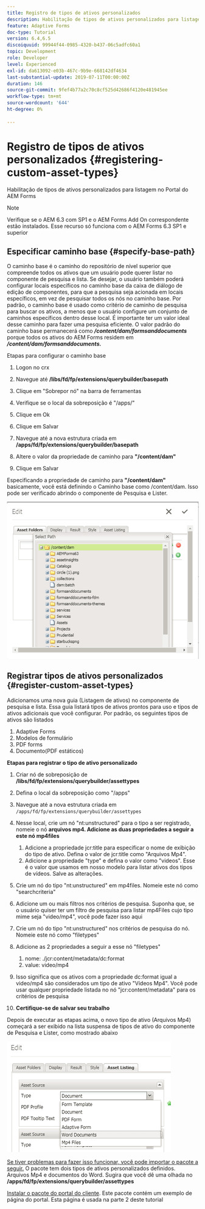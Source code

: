 ```yaml
---
title: Registro de tipos de ativos personalizados
description: Habilitação de tipos de ativos personalizados para listagem no Portal do AEM Forms
feature: Adaptive Forms
doc-type: Tutorial
version: 6.4,6.5
discoiquuid: 99944f44-0985-4320-b437-06c5adfc60a1
topic: Development
role: Developer
level: Experienced
exl-id: da613092-e03b-467c-9b9e-668142df4634
last-substantial-update: 2019-07-11T00:00:00Z
duration: 146
source-git-commit: 9fef4b77a2c70c8cf525d42686f4120e481945ee
workflow-type: tm+mt
source-wordcount: '644'
ht-degree: 0%

---
```


# Registro de tipos de ativos personalizados {#registering-custom-asset-types}

Habilitação de tipos de ativos personalizados para listagem no Portal do AEM Forms

>[!NOTE]
>
>Verifique se o AEM 6.3 com SP1 e o AEM Forms Add On correspondente estão instalados. Esse recurso só funciona com o AEM Forms 6.3 SP1 e superior

## Especificar caminho base {#specify-base-path}

O caminho base é o caminho do repositório de nível superior que compreende todos os ativos que um usuário pode querer listar no componente de pesquisa e lista. Se desejar, o usuário também poderá configurar locais específicos no caminho base da caixa de diálogo de edição de componentes, para que a pesquisa seja acionada em locais específicos, em vez de pesquisar todos os nós no caminho base. Por padrão, o caminho base é usado como critério de caminho de pesquisa para buscar os ativos, a menos que o usuário configure um conjunto de caminhos específicos dentro desse local. É importante ter um valor ideal desse caminho para fazer uma pesquisa eficiente. O valor padrão do caminho base permanecerá como **_/content/dam/formsanddocuments_** porque todos os ativos do AEM Forms residem em **_/content/dam/formsanddocuments._**

Etapas para configurar o caminho base

1. Logon no crx
1. Navegue até **/libs/fd/fp/extensions/querybuilder/basepath**

1. Clique em &quot;Sobrepor nó&quot; na barra de ferramentas
1. Verifique se o local da sobreposição é &quot;/apps/&quot;
1. Clique em Ok
1. Clique em Salvar
1. Navegue até a nova estrutura criada em **/apps/fd/fp/extensions/querybuilder/basepath**

1. Altere o valor da propriedade de caminho para **&quot;/content/dam&quot;**
1. Clique em Salvar

Especificando a propriedade de caminho para **&quot;/content/dam&quot;** basicamente, você está definindo o Caminho base como /content/dam. Isso pode ser verificado abrindo o componente de Pesquisa e Lister.

![basepath](assets/basepath.png)

## Registrar tipos de ativos personalizados {#register-custom-asset-types}

Adicionamos uma nova guia (Listagem de ativos) no componente de pesquisa e lista. Essa guia listará tipos de ativos prontos para uso e tipos de ativos adicionais que você configurar. Por padrão, os seguintes tipos de ativos são listados

1. Adaptive Forms
1. Modelos de formulário
1. PDF forms
1. Documento(PDF estáticos)

**Etapas para registrar o tipo de ativo personalizado**

1. Criar nó de sobreposição de **/libs/fd/fp/extensions/querybuilder/assettypes**

1. Defina o local da sobreposição como &quot;/apps&quot;
1. Navegue até a nova estrutura criada em `/apps/fd/fp/extensions/querybuilder/assettypes`

1. Nesse local, crie um nó &quot;nt:unstructured&quot; para o tipo a ser registrado, nomeie o nó **arquivos mp4. Adicione as duas propriedades a seguir a este nó mp4files**

   1. Adicione a propriedade jcr:title para especificar o nome de exibição do tipo de ativo. Defina o valor de jcr:title como &quot;Arquivos Mp4&quot;.
   1. Adicione a propriedade &quot;type&quot; e defina o valor como &quot;videos&quot;. Esse é o valor que usamos em nosso modelo para listar ativos dos tipos de vídeos. Salve as alterações.

1. Crie um nó do tipo &quot;nt:unstructured&quot; em mp4files. Nomeie este nó como &quot;searchcriteria&quot;
1. Adicione um ou mais filtros nos critérios de pesquisa. Suponha que, se o usuário quiser ter um filtro de pesquisa para listar mp4Files cujo tipo mime seja &quot;video/mp4&quot;, você pode fazer isso aqui
1. Crie um nó do tipo &quot;nt:unstructured&quot; nos critérios de pesquisa do nó. Nomeie este nó como &quot;filetypes&quot;
1. Adicione as 2 propriedades a seguir a esse nó &quot;filetypes&quot;

   1. nome: ./jcr:content/metadata/dc:format
   1. value: video/mp4

1. Isso significa que os ativos com a propriedade dc:format igual a video/mp4 são considerados um tipo de ativo &quot;Vídeos Mp4&quot;. Você pode usar qualquer propriedade listada no nó &quot;jcr:content/metadata&quot; para os critérios de pesquisa

1. **Certifique-se de salvar seu trabalho**

Depois de executar as etapas acima, o novo tipo de ativo (Arquivos Mp4) começará a ser exibido na lista suspensa de tipos de ativo do componente de Pesquisa e Lister, como mostrado abaixo

![mp4files](assets/mp4files.png)

[Se tiver problemas para fazer isso funcionar, você pode importar o pacote a seguir.](assets/assettypeskt1.zip) O pacote tem dois tipos de ativos personalizados definidos. Arquivos Mp4 e documentos do Word. Sugira que você dê uma olhada no **/apps/fd/fp/extensions/querybuilder/assettypes**

[Instalar o pacote do portal do cliente](assets/customportalpage.zip). Este pacote contém um exemplo de página do portal. Esta página é usada na parte 2 deste tutorial
